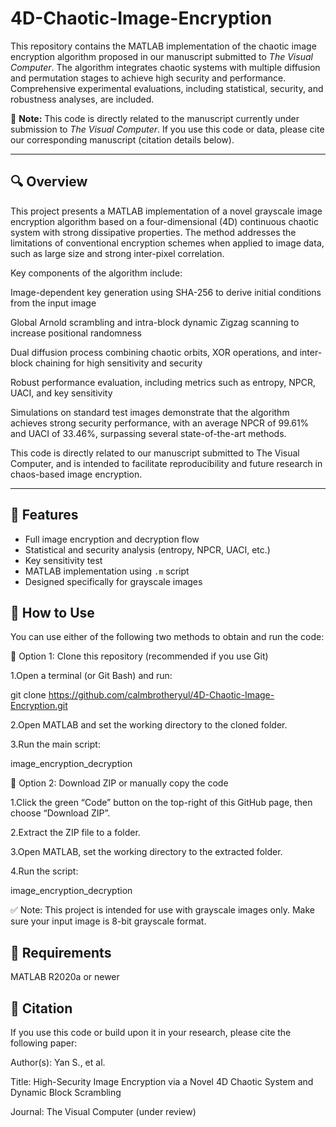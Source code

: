 # 4D-Chaotic-Image-Encryption
This repository contains the MATLAB implementation of the chaotic image encryption algorithm proposed in our manuscript submitted to *The Visual Computer*. The algorithm integrates chaotic systems with multiple diffusion and permutation stages to achieve high security and performance. Comprehensive experimental evaluations, including statistical, security, and robustness analyses, are included.

📌 **Note:** This code is directly related to the manuscript currently under submission to *The Visual Computer*. If you use this code or data, please cite our corresponding manuscript (citation details below).

---

## 🔍 Overview
This project presents a MATLAB implementation of a novel grayscale image encryption algorithm based on a four-dimensional (4D) continuous chaotic system with strong dissipative properties. The method addresses the limitations of conventional encryption schemes when applied to image data, such as large size and strong inter-pixel correlation.

Key components of the algorithm include:

Image-dependent key generation using SHA-256 to derive initial conditions from the input image

Global Arnold scrambling and intra-block dynamic Zigzag scanning to increase positional randomness

Dual diffusion process combining chaotic orbits, XOR operations, and inter-block chaining for high sensitivity and security

Robust performance evaluation, including metrics such as entropy, NPCR, UACI, and key sensitivity

Simulations on standard test images demonstrate that the algorithm achieves strong security performance, with an average NPCR of 99.61% and UACI of 33.46%, surpassing several state-of-the-art methods.

This code is directly related to our manuscript submitted to The Visual Computer, and is intended to facilitate reproducibility and future research in chaos-based image encryption.



---

## 🚀 Features

- Full image encryption and decryption flow
- Statistical and security analysis (entropy, NPCR, UACI, etc.)
- Key sensitivity test
- MATLAB implementation using `.m` script
- Designed specifically for grayscale images


## 🧪 How to Use

You can use either of the following two methods to obtain and run the code:

🔹 Option 1: Clone this repository (recommended if you use Git)

1.Open a terminal (or Git Bash) and run:

git clone https://github.com/calmbrotheryul/4D-Chaotic-Image-Encryption.git

2.Open MATLAB and set the working directory to the cloned folder.

3.Run the main script:

image_encryption_decryption

🔹 Option 2: Download ZIP or manually copy the code

1.Click the green “Code” button on the top-right of this GitHub page, then choose “Download ZIP”.

2.Extract the ZIP file to a folder.

3.Open MATLAB, set the working directory to the extracted folder.

4.Run the script:

image_encryption_decryption

✅ Note: This project is intended for use with grayscale images only. Make sure your input image is 8-bit grayscale format.


## 🔧 Requirements

MATLAB R2020a or newer


## 📄 Citation
If you use this code or build upon it in your research, please cite the following paper:

Author(s): Yan S., et al.

Title: High-Security Image Encryption via a Novel 4D Chaotic System and Dynamic Block Scrambling

Journal: The Visual Computer (under review)

